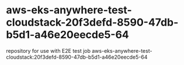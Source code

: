 # aws-eks-anywhere-test-cloudstack-20f3defd-8590-47db-b5d1-a46e20eecde5-64
repository for use with E2E test job aws-eks-anywhere-test-cloudstack:20f3defd-8590-47db-b5d1-a46e20eecde5-64
